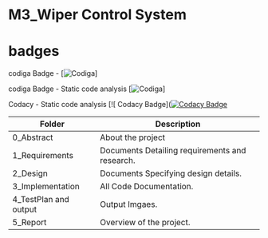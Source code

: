 # M3_Wiper Control System

# badges
codiga Badge  - [![ Codiga ](https://api.codiga.io/project/33389/score/svg)]

codiga Badge  - Static code analysis [![ Codiga ](https://api.codiga.io/project/33389/status/svg)]

Codacy - Static code analysis [![ Codacy Badge]([![Codacy Badge](https://app.codacy.com/project/badge/Grade/c4238a2665cd464cb68dd3697da397ca)](https://www.codacy.com/gh/Jananitamilalagan/M3_Wiper-Control-System/dashboard?utm_source=github.com&amp;utm_medium=referral&amp;utm_content=Jananitamilalagan/M3_Wiper-Control-System&amp;utm_campaign=Badge_Grade)


|Folder|	Description  |
|-------|--------------|
0_Abstract| About the project
1_Requirements |	Documents Detailing requirements and research.
2_Design	| Documents Specifying design details.
3_Implementation	| All Code Documentation.
4_TestPlan and output |Output Imgaes.
5_Report | Overview of the project.
